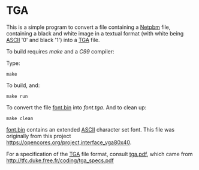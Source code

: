 # TGA

This is a simple program to convert a file containing a [Netpbm][] file,
containing a black and white image in a textual format (with white being
[ASCII][] '0' and black '1') into a [TGA][] file.

To build requires *make* and a *C99* compiler:

Type:

	make

To build, and:

	make run

To convert the file [font.bin][] into *font.tga*. And to clean up:

	make clean

[font.bin][] contains an extended [ASCII][] character set font. This file was
originally from this project
<https://opencores.org/project,interface_vga80x40>.

For a specification of the [TGA][] file format, consult [tga.pdf][], which came
from <http://tfc.duke.free.fr/coding/tga_specs.pdf>
 
[ASCII]: https://en.wikipedia.org/wiki/ASCII
[Netpbm]: https://en.wikipedia.org/wiki/Netpbm
[TGA]: https://en.wikipedia.org/wiki/.tga
[font.bin]: font.bin
[tga.pdf]: tga.pdf
